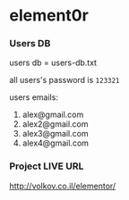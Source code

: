 # element0r

### Users DB

users db = users-db.txt

all users's password is <code>123321</code>

users emails:

<ol>
    <li>alex@gmail.com</li>
    <li>alex2@gmail.com</li>
    <li>alex3@gmail.com</li>
    <li>alex4@gmail.com</li>
</ol>

### Project LIVE URL

<a href="http://volkov.co.il/elementor/">http://volkov.co.il/elementor/</a>
